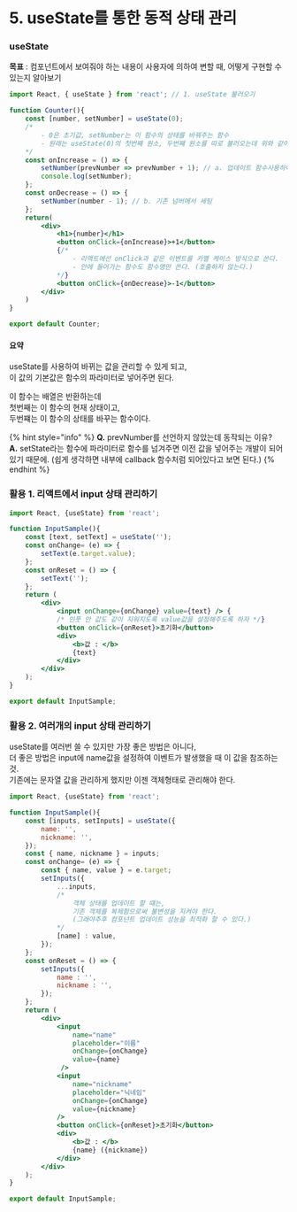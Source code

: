 # 5. useState를 통한 동적 상태 관리

### useState

**목표** : 컴포넌트에서 보여줘야 하는 내용이 사용자에 의하여 변할 때, 어떻게 구현할 수 있는지 알아보기

```jsx
import React, { useState } from 'react'; // 1. useState 불러오기

function Counter(){
    const [number, setNumber] = useState(0);
    /* 
        - 0은 초기값, setNumber는 이 함수의 상태를 바꿔주는 함수
        - 원래는 useState(0)의 첫번째 원소, 두번쨰 원소를 따로 불러오는데 위와 같이 배열 비구조화 할당(구조분해)으로 하면 편하다.
    */
    const onIncrease = () => {
        setNumber(prevNumber => prevNumber + 1); // a. 업데이트 함수사용하여 세팅
        console.log(setNumber);
    };
    const onDecrease = () => {
        setNumber(number - 1); // b. 기존 넘버에서 세팅
    };
    return(
        <div>
            <h1>{number}</h1>
            <button onClick={onIncrease}>+1</button>
            {/*
                - 리액트에선 onClick과 같은 이벤트를 카멜 케이스 방식으로 쓴다.
                - 안에 들어가는 함수도 함수명만 쓴다. (호출하지 않는다.)
            */}
            <button onClick={onDecrease}>-1</button>
        </div>
    )
}

export default Counter;
```

#### 요약

useState를 사용하여 바뀌는 값을 관리할 수 있게 되고,  
이 값의 기본값은 함수의 파라미터로 넣어주면 된다. 

이 함수는 배열은 반환하는데  
첫번째는 이 함수의 현재 상태이고,  
두번쨰는 이 함수의 상태를 바꾸는 함수이다.

{% hint style="info" %}
**Q.** prevNumber를 선언하지 않았는데 동작되는 이유?  
**A.** setState라는 함수에 파라미터로 함수를 넘겨주면 이전 값을 넣어주는 개발이 되어있기 때문에. \(쉽게 생각하면 내부에 callback 함수처럼 되어있다고 보면 된다.\)
{% endhint %}

### 활용 1. 리액트에서 input 상태 관리하기

```jsx
import React, {useState} from 'react';

function InputSample(){
    const [text, setText] = useState('');
    const onChange= (e) => {
        setText(e.target.value);
    };
    const onReset = () => {
        setText('');
    };
    return (
        <div>
            <input onChange={onChange} value={text} /> {
            /* 인풋 안 값도 같이 지워지도록 value값을 설정해주도록 하자 */}
            <button onClick={onReset}>초기화</button>
            <div>
                <b>값 : </b>
                {text}
            </div>
        </div>
    );
}

export default InputSample;
```

### 활용 2. 여러개의 input 상태 관리하기

useState를 여러번 쓸 수 있지만 가장 좋은 방법은 아니다,  
더 좋은 방법은 input에 name값을 설정하여 이벤트가 발생했을 때 이 값을 참조하는 것.  
기존에는 문자열 값을 관리하게 했지만 이젠 객체형태로 관리해야 한다.

```jsx
import React, {useState} from 'react';

function InputSample(){
    const [inputs, setInputs] = useState({
        name: '',
        nickname: '',
    });
    const { name, nickname } = inputs;
    const onChange= (e) => {
        const { name, value } = e.target;
        setInputs({
            ...inputs, 
            /*
                객체 상태를 업데이트 할 떄는, 
                기존 객체를 복제함으로써 불변성을 지켜야 한다. 
                (그래야추후 컴포넌트 업데이트 성능을 최적화 할 수 있다.)
            */
            [name] : value,
        });
    };
    const onReset = () => {
        setInputs({
            name : '',
            nickname : '',
        });
    };
    return (
        <div>
            <input 
                name="name" 
                placeholder="이름" 
                onChange={onChange} 
                value={name}
             />
            <input 
                name="nickname" 
                placeholder="닉네임" 
                onChange={onChange} 
                value={nickname} 
            />
            <button onClick={onReset}>초기화</button>
            <div>
                <b>값 : </b>
                {name} ({nickname})
            </div>
        </div>
    );
}

export default InputSample;
```

